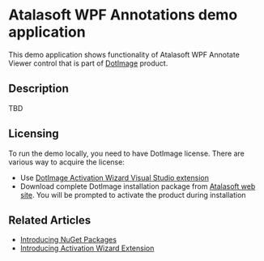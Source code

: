 
# Atalasoft WPF Annotations demo application
This demo application shows functionality of Atalasoft WPF Annotate Viewer control that is part of [DotImage](https://www.atalasoft.com/Products/DotImage) product. 

## Description

TBD

## Licensing
To run the demo locally, you need to have DotImage license. There are various way to acquire the license:

 - Use [DotImage Activation Wizard Visual Studio extension](https://visualstudiogallery.msdn.microsoft.com/88ff07c9-fe68-48bd-bfdc-3fbc8a0ec1db)
 - Download complete DotImage installation package from [Atalasoft web site](https://atalasoft.com). You will be prompted to activate the product during installation

## Related Articles

 - [Introducing NuGet Packages](http://atalasoft.github.io/2016/05/03/introducing-nuget/)
 - [Introducing Activation Wizard Extension](http://atalasoft.github.io/2016/05/14/introducing-activation-wizard-extension/) 
